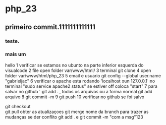 # php_23
## primeiro commit.1111111111111 
### teste.
### mais um
hello
1 verificar se estamos no ubunto na parte inferior esquerda do visualcode
2 file open folder var/www/html/
3 terminal git clone
4 open folder var/www/html/php_23
5 email e usuario git config --global user.name "gabrieljac"
6 verificar o apache esta rodando 'localhost oun 127.0.0.1' no terminal "sudo service apache2 status" se estiver off coloca "start" 
7 para salvar no  github ' git add .   , todos os arquivos ou a forma normal git add arquivo
8 git commit -m 
9 git push 
10 verificar no github se foi salvo 

git checkout  
git pull obter as atualizaçoes
git merge nome da branch para trazer as mudanças
se der conflito git add . e git commit -m "com a msg"123